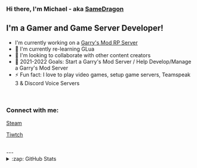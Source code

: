 ### Hi there, I'm Michael - aka [SameDragon][steamlnk]

## I'm a Gamer and Game Server Developer!
- I'm currently working on a [Garry's Mod RP Server][currentprojectwebsite]
- 🌱 I'm currently re-learning GLua
- 👯 I'm looking to collaborate with other content creators
- 🥅 2021-2022 Goals: Start a Garry's Mod Server / Help Develop/Manage a Garry's Mod Server
- ⚡ Fun fact: I love to play video games, setup game servers, Teamspeak 3 & Discord Voice Servers

<br />

### Connect with me:

[Steam][steamlnk]

[Tiwtch][twitch]

<br />
---
<details>
  <summary>:zap: GitHub Stats</summary>
  
  ![SameDragon1's GitHub stats](https://github-readme-stats.vercel.app/api?username=samedragon1&count_private=true&show_icons=true&theme=onedark)

</details>

[steamlnk]: https://steamcommunity.com/id/samedragon
[twitch]: http://twitch.tv/samedragon1
[currentprojectwebsite]: https://github.com/samedragon1/
